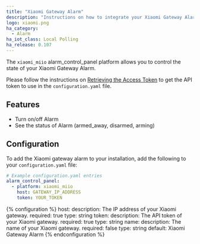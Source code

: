 ```yaml
---
title: "Xiaomi Gateway Alarm"
description: "Instructions on how to integrate your Xiaomi Gateway Alarm within Home Assistant."
logo: xiaomi.png
ha_category:
  - Alarm
ha_iot_class: Local Polling
ha_release: 0.107
---
```


The `xiaomi_miio` alarm_control_panel platform allows you to control the state of your Xiaomi Gateway Alarm.

Please follow the instructions on [Retrieving the Access Token](/integrations/vacuum.xiaomi_miio/#retrieving-the-access-token) to get the API token to use in the `configuration.yaml` file.

## Features

- Turn on/off Alarm
- See the status of Alarm (armed_away, disarmed, arming)

## Configuration

To add the Xiaomi gateway alarm to your installation, add the following to your `configuration.yaml` file:

```yaml
# Example configuration.yaml entries
alarm_control_panel:
  - platform: xiaomi_miio
    host: GATEWAY_IP_ADDRESS
    token: YOUR_TOKEN
```

{% configuration %}
host:
  description: The IP address of your Xiaomi gateway.
  required: true
  type: string
token:
  description: The API token of your Xiaomi gateway.
  required: true
  type: string
name:
  description: The name of your Xiaomi gateway.
  required: false
  type: string
  default: Xiaomi Gateway Alarm
{% endconfiguration %}
